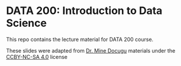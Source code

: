 # DATA 200: Introduction to Data Science

This repo contains the lecture material for DATA 200 course.

These slides were adapted from [Dr. Mine Docugu](https://www.minedogucu.com/) materials under the [CCBY-NC-SA 4.0](https://creativecommons.org/licenses/by-nc-sa/4.0/#ref-appropriate-credit) license
